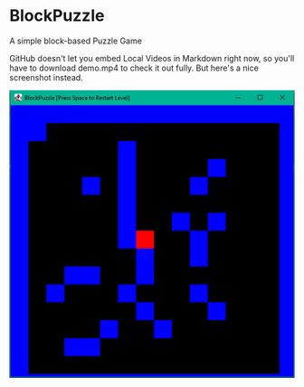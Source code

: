 # BlockPuzzle
A simple block-based Puzzle Game

GitHub doesn't let you embed Local Videos in Markdown right now, so you'll have to download
demo.mp4 to check it out fully. But here's a nice screenshot instead.

![](demo.PNG)
